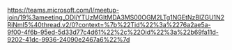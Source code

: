 https://teams.microsoft.com/l/meetup-join/19%3ameeting_ODljYTUzMGItMDA3MS00OGM2LTg1NGEtNzBlZGU1N2RiNmI5%40thread.v2/0?context=%7b%22Tid%22%3a%2276a2ae5a-9f00-4f6b-95ed-5d33d77c4d61%22%2c%22Oid%22%3a%22b69fa11d-9202-41dc-9936-24090e2467a6%22%7d




